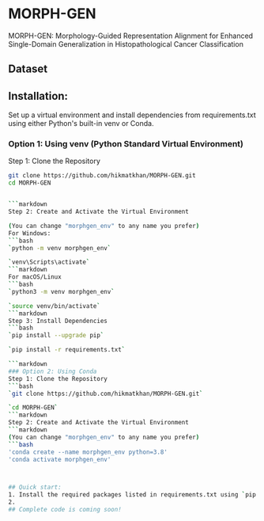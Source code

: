# MORPH-GEN
MORPH-GEN: Morphology-Guided Representation Alignment for Enhanced Single-Domain Generalization in Histopathological Cancer Classification

## Dataset


## Installation:
Set up a virtual environment and install dependencies from requirements.txt using either Python's built-in venv or Conda.
### Option 1: Using venv (Python Standard Virtual Environment)
Step 1: Clone the Repository

```bash
git clone https://github.com/hikmatkhan/MORPH-GEN.git
cd MORPH-GEN


```markdown
Step 2: Create and Activate the Virtual Environment

(You can change "morphgen_env" to any name you prefer)
For Windows:
```bash
`python -m venv morphgen_env`

`venv\Scripts\activate`
```markdown
For macOS/Linux
```bash
`python3 -m venv morphgen_env`

`source venv/bin/activate`
```markdown
Step 3: Install Dependencies
```bash
`pip install --upgrade pip`

`pip install -r requirements.txt`

```markdown
### Option 2: Using Conda
Step 1: Clone the Repository
```bash
`git clone https://github.com/hikmatkhan/MORPH-GEN.git`

`cd MORPH-GEN`
```markdown
Step 2: Create and Activate the Virtual Environment
```markdown
(You can change "morphgen_env" to any name you prefer)
```bash
'conda create --name morphgen_env python=3.8'
'conda activate morphgen_env'



## Quick start:
1. Install the required packages listed in requirements.txt using `pip install -r requirements.txt`.
2.
## Complete code is coming soon!
